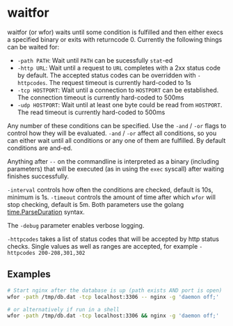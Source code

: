 # waitfor

waitfor (or wfor) waits until some condition is fulfilled and then either execs a specified binary or exits with returncode 0. Currently the following things can be waited for:

- `-path PATH`: Wait until `PATH` can be sucessfully `stat`-ed
- `-http URL`: Wait until a request to `URL` completes with a 2xx status code by default. The accepted status codes can be overridden with `-httpcodes`. The request timeout is currently hard-coded to 1s
- `-tcp HOSTPORT`: Wait until a connection to `HOSTPORT` can be established. The connection timeout is currently hard-coded to 500ms
- `-udp HOSTPORT`: Wait until at least one byte could be read from `HOSTPORT`. The read timeout is currently hard-coded to 500ms

Any number of these conditions can be specified. Use the `-and` / `-or` flags to control how they will be evaluated. `-and` / `-or` affect all conditions, so you can either wait until all conditions or any one of them are fulfilled. By default conditions are and-ed.

Anything after `--` on the commandline is interpreted as a binary (including parameters) that will be executed (as in using the `exec` syscall) after waiting finishes successfully.

`-interval` controls how often the conditions are checked, default is 10s, minimum is 1s. `-timeout` controls the amount of time after which `wfor` will stop checking, default is 5m.
Both parameters use the golang [time.ParseDuration](https://golang.org/pkg/time/#ParseDuration) syntax.

The `-debug` parameter enables verbose logging.

`-httpcodes` takes a list of status codes that will be accepted by http status checks. Single values as well as ranges are accepted, for example `-httpcodes 200-208,301,302`

## Examples
```bash
# Start nginx after the database is up (path exists AND port is open)
wfor -path /tmp/db.dat -tcp localhost:3306 -- nginx -g 'daemon off;'

# or alternatively if run in a shell
wfor -path /tmp/db.dat -tcp localhost:3306 && nginx -g 'daemon off;'
```
